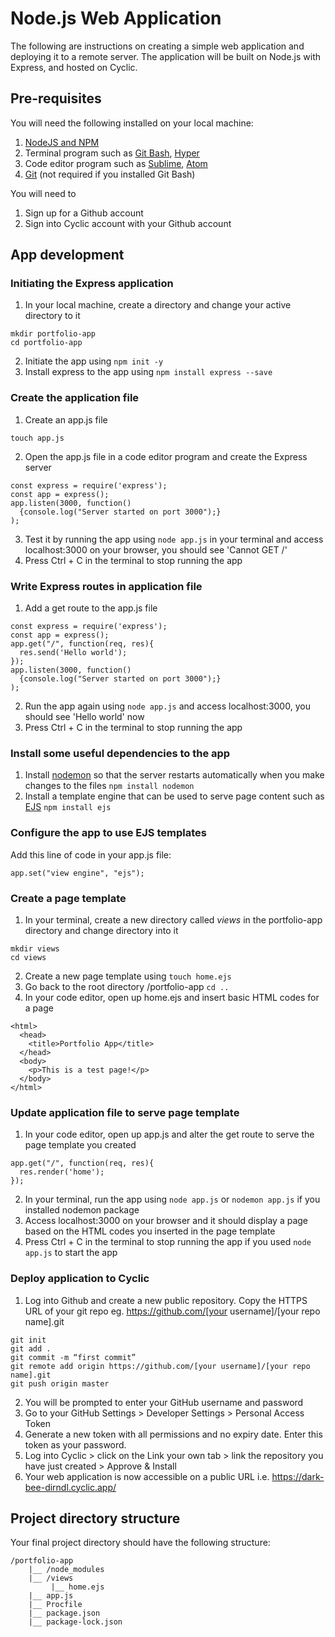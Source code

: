 # Node.js Web Application
The following are instructions on creating a simple web application and deploying it to a remote server. The application will be built on Node.js with Express, and hosted on Cyclic. 

## Pre-requisites
You will need the following installed on your local machine:
1. [NodeJS and NPM](http://treehouse.github.io/installation-guides/)
2. Terminal program such as [Git Bash](https://gitforwindows.org/), [Hyper](https://hyper.is/)
3. Code editor program such as [Sublime](https://www.sublimetext.com/download), [Atom](https://atom.io/)
4. [Git](https://git-scm.com/downloads) (not required if you installed Git Bash)

You will need to 
1. Sign up for a Github account
2. Sign into Cyclic account with your Github account

## App development
### Initiating the Express application
1. In your local machine, create a directory and change your active directory to it
```
mkdir portfolio-app
cd portfolio-app
```
2. Initiate the app using `npm init -y`
3. Install express to the app using `npm install express --save`

### Create the application file
1. Create an app.js file
```
touch app.js
```
2. Open the app.js file in a code editor program and create the Express server 
```
const express = require('express');
const app = express();
app.listen(3000, function()
  {console.log("Server started on port 3000");}
);
```
3. Test it by running the app using `node app.js` in your terminal and access localhost:3000 on your browser, you should see 'Cannot GET /'
4. Press Ctrl + C in the terminal to stop running the app

### Write Express routes in application file
1. Add a get route to the app.js file 

```
const express = require('express');
const app = express();
app.get("/", function(req, res){
  res.send('Hello world');
});
app.listen(3000, function()
  {console.log("Server started on port 3000");}
);
```
2. Run the app again using `node app.js` and access localhost:3000, you should see 'Hello world' now
3. Press Ctrl + C in the terminal to stop running the app

### Install some useful dependencies to the app
1. Install [nodemon](https://www.npmjs.com/package/nodemon) so that the server restarts automatically when you make changes to the files `npm install nodemon`
2. Install a template engine that can be used to serve page content such as [EJS](https://www.npmjs.com/package/ejs) `npm install ejs` 

### Configure the app to use EJS templates
Add this line of code in your app.js file:
```
app.set("view engine", "ejs");
```

### Create a page template
1. In your terminal, create a new directory called *views* in the portfolio-app directory and change directory into it
```
mkdir views
cd views
```
2. Create a new page template using `touch home.ejs`
3. Go back to the root directory /portfolio-app `cd ..`
4. In your code editor, open up home.ejs and insert basic HTML codes for a page
```
<html>
  <head>
    <title>Portfolio App</title>
  </head>
  <body>
    <p>This is a test page!</p>
  </body>
</html>
```

### Update application file to serve page template
1. In your code editor, open up app.js and alter the get route to serve the page template you created
```
app.get("/", function(req, res){
  res.render('home');
});
```
2. In your terminal, run the app using `node app.js` or `nodemon app.js` if you installed nodemon package
3. Access localhost:3000 on your browser and it should display a page based on the HTML codes you inserted in the page template
4. Press Ctrl + C in the terminal to stop running the app if you used `node app.js` to start the app

### Deploy application to Cyclic
1. Log into Github and create a new public repository. Copy the HTTPS URL of your git repo 
eg. https://github.com/[your username]/[your repo name].git

```
git init 
git add .
git commit -m “first commit”
git remote add origin https://github.com/[your username]/[your repo name].git
git push origin master
```
2. You will be prompted to enter your GitHub username and password
3. Go to your GitHub Settings > Developer Settings > Personal Access Token
4. Generate a new token with all permissions and no expiry date. Enter this token as your password.
5. Log into Cyclic > click on the Link your own tab > link the repository you have just created > Approve & Install
6. Your web application is now accessible on a public URL i.e. https://dark-bee-dirndl.cyclic.app/

## Project directory structure
Your final project directory should have the following structure:
```
/portfolio-app
    |__ /node_modules
    |__ /views            
         |__ home.ejs
    |__ app.js
    |__ Procfile
    |__ package.json
    |__ package-lock.json

```
